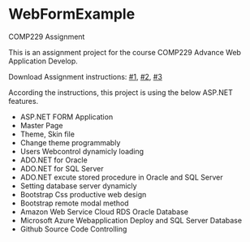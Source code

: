 # WebFormExample
COMP229 Assignment
 <p>
            This is an assignment project for the course COMP229 Advance Web Application Develop.<br />
        </p>
        <p>Download Assignment instructions: <a href='http://luke-webform.azurewebsites.net/documents/Assignment1.pdf'>#1</a>, <a href='http://luke-webform.azurewebsites.net/documents/Assignment1.pdf'>#2</a>, <a href='http://luke-webform.azurewebsites.net/documents/Assignment1.pdf'>#3</a></p>
        <p>According the instructions, this project is using the below ASP.NET features. </p>
        <ul>
            <li>ASP.NET FORM Application</li>
            <li>Master Page</li>
            <li>Theme, Skin file</li>
            <li>Change theme programmably</li>
            <li>Users Webcontrol dynamicly loading</li>
            <li>ADO.NET for Oracle</li>
            <li>ADO.NET for SQL Server</li>
            <li>ADO.NET excute stored procedure in Oracle and SQL Server</li>
            <li>Setting database server dynamicly</li>
            <li>Bootstrap Css productive web design</li>
            <li>Bootstrap remote modal method</li>
            <li>Amazon Web Service Cloud RDS Oracle Database</li>
            <li>Microsoft Azure Webapplication Deploy and SQL Server Database</li>
            <li>Github Source Code Controlling</li>
        </ul>
